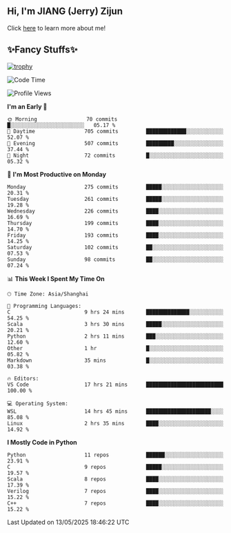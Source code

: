 ## Hi, I'm JIANG (Jerry) Zijun

Click [here](https://jzjerry.github.io/about/) to learn more about me!

## ✨Fancy Stuffs✨
[![trophy](https://github-profile-trophy.vercel.app/?username=jzjerry&theme=onedark)](https://github.com/ryo-ma/github-profile-trophy)
<!--START_SECTION:waka-->
![Code Time](http://img.shields.io/badge/Code%20Time-1%2C281%20hrs%2031%20mins-blue)

![Profile Views](http://img.shields.io/badge/Profile%20Views-0-blue)

**I'm an Early 🐤** 

```text
🌞 Morning                70 commits          █░░░░░░░░░░░░░░░░░░░░░░░░   05.17 % 
🌆 Daytime                705 commits         █████████████░░░░░░░░░░░░   52.07 % 
🌃 Evening                507 commits         █████████░░░░░░░░░░░░░░░░   37.44 % 
🌙 Night                  72 commits          █░░░░░░░░░░░░░░░░░░░░░░░░   05.32 % 
```
📅 **I'm Most Productive on Monday** 

```text
Monday                   275 commits         █████░░░░░░░░░░░░░░░░░░░░   20.31 % 
Tuesday                  261 commits         █████░░░░░░░░░░░░░░░░░░░░   19.28 % 
Wednesday                226 commits         ████░░░░░░░░░░░░░░░░░░░░░   16.69 % 
Thursday                 199 commits         ████░░░░░░░░░░░░░░░░░░░░░   14.70 % 
Friday                   193 commits         ████░░░░░░░░░░░░░░░░░░░░░   14.25 % 
Saturday                 102 commits         ██░░░░░░░░░░░░░░░░░░░░░░░   07.53 % 
Sunday                   98 commits          ██░░░░░░░░░░░░░░░░░░░░░░░   07.24 % 
```


📊 **This Week I Spent My Time On** 

```text
🕑︎ Time Zone: Asia/Shanghai

💬 Programming Languages: 
C                        9 hrs 24 mins       ██████████████░░░░░░░░░░░   54.25 % 
Scala                    3 hrs 30 mins       █████░░░░░░░░░░░░░░░░░░░░   20.21 % 
Python                   2 hrs 11 mins       ███░░░░░░░░░░░░░░░░░░░░░░   12.60 % 
Other                    1 hr                █░░░░░░░░░░░░░░░░░░░░░░░░   05.82 % 
Markdown                 35 mins             █░░░░░░░░░░░░░░░░░░░░░░░░   03.38 % 

🔥 Editors: 
VS Code                  17 hrs 21 mins      █████████████████████████   100.00 % 

💻 Operating System: 
WSL                      14 hrs 45 mins      █████████████████████░░░░   85.08 % 
Linux                    2 hrs 35 mins       ████░░░░░░░░░░░░░░░░░░░░░   14.92 % 
```

**I Mostly Code in Python** 

```text
Python                   11 repos            ██████░░░░░░░░░░░░░░░░░░░   23.91 % 
C                        9 repos             █████░░░░░░░░░░░░░░░░░░░░   19.57 % 
Scala                    8 repos             ████░░░░░░░░░░░░░░░░░░░░░   17.39 % 
Verilog                  7 repos             ████░░░░░░░░░░░░░░░░░░░░░   15.22 % 
C++                      7 repos             ████░░░░░░░░░░░░░░░░░░░░░   15.22 % 
```




 Last Updated on 13/05/2025 18:46:22 UTC
<!--END_SECTION:waka-->
